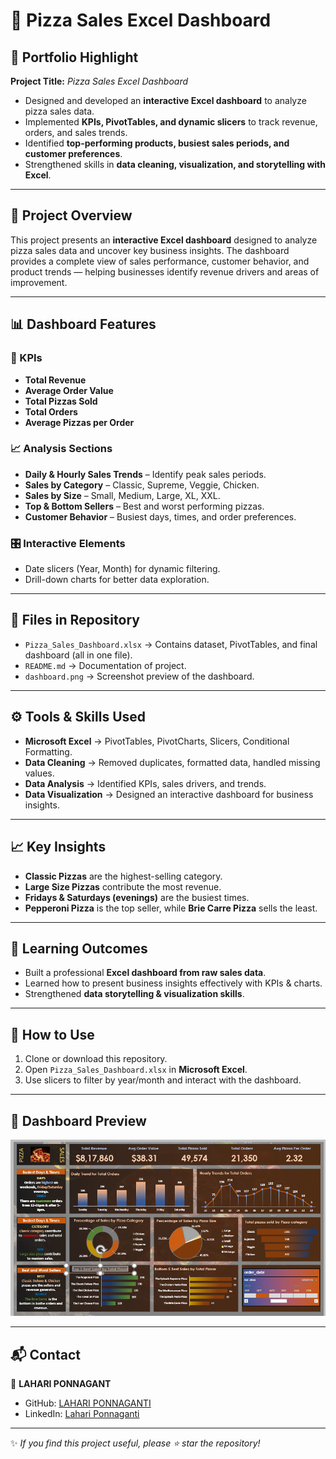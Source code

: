 # 🍕 Pizza Sales Excel Dashboard  

## 💼 Portfolio Highlight  
**Project Title:** *Pizza Sales Excel Dashboard*  
- Designed and developed an **interactive Excel dashboard** to analyze pizza sales data.  
- Implemented **KPIs, PivotTables, and dynamic slicers** to track revenue, orders, and sales trends.  
- Identified **top-performing products, busiest sales periods, and customer preferences**.  
- Strengthened skills in **data cleaning, visualization, and storytelling with Excel**.  

---

## 📌 Project Overview  
This project presents an **interactive Excel dashboard** designed to analyze pizza sales data and uncover key business insights. The dashboard provides a complete view of sales performance, customer behavior, and product trends — helping businesses identify revenue drivers and areas of improvement.  

---

## 📊 Dashboard Features  
### 🔑 KPIs  
- **Total Revenue**  
- **Average Order Value**  
- **Total Pizzas Sold**  
- **Total Orders**  
- **Average Pizzas per Order**  

### 📈 Analysis Sections  
- **Daily & Hourly Sales Trends** – Identify peak sales periods.  
- **Sales by Category** – Classic, Supreme, Veggie, Chicken.  
- **Sales by Size** – Small, Medium, Large, XL, XXL.  
- **Top & Bottom Sellers** – Best and worst performing pizzas.  
- **Customer Behavior** – Busiest days, times, and order preferences.  

### 🎛 Interactive Elements  
- Date slicers (Year, Month) for dynamic filtering.  
- Drill-down charts for better data exploration.  

---

## 📂 Files in Repository  
- `Pizza_Sales_Dashboard.xlsx` → Contains dataset, PivotTables, and final dashboard (all in one file).  
- `README.md` → Documentation of project.  
- `dashboard.png` → Screenshot preview of the dashboard.  

---

## ⚙️ Tools & Skills Used  
- **Microsoft Excel** → PivotTables, PivotCharts, Slicers, Conditional Formatting.  
- **Data Cleaning** → Removed duplicates, formatted data, handled missing values.  
- **Data Analysis** → Identified KPIs, sales drivers, and trends.  
- **Data Visualization** → Designed an interactive dashboard for business insights.  

---

## 📈 Key Insights  
- **Classic Pizzas** are the highest-selling category.  
- **Large Size Pizzas** contribute the most revenue.  
- **Fridays & Saturdays (evenings)** are the busiest times.  
- **Pepperoni Pizza** is the top seller, while **Brie Carre Pizza** sells the least.  

---

## 🎯 Learning Outcomes  
- Built a professional **Excel dashboard from raw sales data**.  
- Learned how to present business insights effectively with KPIs & charts.  
- Strengthened **data storytelling & visualization skills**.  

---

## 🚀 How to Use  
1. Clone or download this repository.  
2. Open `Pizza_Sales_Dashboard.xlsx` in **Microsoft Excel**.  
3. Use slicers to filter by year/month and interact with the dashboard.  

---

## 📸 Dashboard Preview  
![Pizza Sales Dashboard](https://github.com/LahariPonnaganti/PizzaSales_Excel_Dashboard/blob/main/Dashboard.png)  

---

## 📬 Contact  
👤 **LAHARI PONNAGANT**  
- GitHub: [LAHARI PONNAGANTI](https://github.com/LahariPonnaganti)  
- LinkedIn: [Lahari Ponnaganti](https://www.linkedin.com/in/lahariponnaganti/)   

---

✨ *If you find this project useful, please ⭐ star the repository!*  

